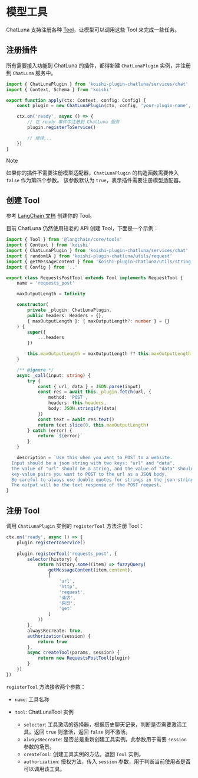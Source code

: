# 模型工具

ChatLuna 支持注册各种 [Tool](https://js.langchain.com/docs/concepts/tools/)，让模型可以调用这些 Tool 来完成一些任务。

## 注册插件

所有需要接入功能到 ChatLuna 的插件，都得新建 `ChatLunaPlugin` 实例，并注册到 `ChatLuna` 服务中。

```typescript
import { ChatLunaPlugin } from 'koishi-plugin-chatluna/services/chat'
import { Context, Schema } from 'koishi'

export function apply(ctx: Context, config: Config) {
    const plugin = new ChatLunaPlugin(ctx, config, 'your-plugin-name', false)

    ctx.on('ready', async () => {
        // 在 ready 事件中注册到 ChatLuna 服务
        plugin.registerToService()

        // 继续...
    })
}
```

> [!NOTE]
> 如果你的插件不需要注册模型适配器，`ChatLunaPlugin` 的构造函数需要传入 `false` 作为第四个参数。
> 该参数默认为 `true`，表示插件需要注册模型适配器。

## 创建 Tool

参考 [LangChain 文档](https://js.langchain.com/docs/concepts/tools/) 创建你的 Tool。

目前 ChatLuna 仍然使用较老的 API 创建 Tool，下面是一个示例：

```typescript
import { Tool } from '@langchain/core/tools'
import { Context } from 'koishi'
import { ChatLunaPlugin } from 'koishi-plugin-chatluna/services/chat'
import { randomUA } from 'koishi-plugin-chatluna/utils/request'
import { getMessageContent } from 'koishi-plugin-chatluna/utils/string'
import { Config } from '..'

export class RequestsPostTool extends Tool implements RequestTool {
    name = 'requests_post'

    maxOutputLength = Infinity

    constructor(
        private _plugin: ChatLunaPlugin,
        public headers: Headers = {},
        { maxOutputLength }: { maxOutputLength?: number } = {}
    ) {
        super({
            ...headers
        })

        this.maxOutputLength = maxOutputLength ?? this.maxOutputLength
    }

    /** @ignore */
    async _call(input: string) {
        try {
            const { url, data } = JSON.parse(input)
            const res = await this._plugin.fetch(url, {
                method: 'POST',
                headers: this.headers,
                body: JSON.stringify(data)
            })
            const text = await res.text()
            return text.slice(0, this.maxOutputLength)
        } catch (error) {
            return `${error}`
        }
    }

    description = `Use this when you want to POST to a website.
  Input should be a json string with two keys: "url" and "data".
  The value of "url" should be a string, and the value of "data" should be a dictionary of
  key-value pairs you want to POST to the url as a JSON body.
  Be careful to always use double quotes for strings in the json string
  The output will be the text response of the POST request.`
}

```

## 注册 Tool

调用 `ChatLunaPlugin` 实例的 `registerTool` 方法注册 Tool：

```typescript
ctx.on('ready', async () => {
    plugin.registerToService()
        
    plugin.registerTool('requests_post', {
        selector(history) {
            return history.some((item) => fuzzyQuery(
                getMessageContent(item.content),
                [
                    'url',
                    'http',
                    'request',
                    '请求',
                    '网页',
                    'get'
                ]
            ))
        },
        alwaysRecreate: true,
        authorization(session) {
            return true
        },
        async createTool(params, session) {
            return new RequestsPostTool(plugin)
        }
    })
})

```

`registerTool` 方法接收两个参数：

- `name`: 工具名称
- `tool`: ChatLunaTool 实例

  - `selector`: 工具激活的选择器，根据历史聊天记录，判断是否需要激活工具。返回 `true` 则激活，返回 `false` 则不激活。
  - `alwaysRecreate`: 是否总是重新创建工具实例。此参数用于需要 `session` 参数的场景。
  - `createTool`: 创建工具实例的方法。返回 `Tool` 实例。
  - `authorization`: 授权方法，传入 `session` 参数，用于判断当前使用者是否可以调用该工具。
